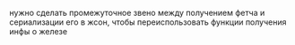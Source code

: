 нужно сделать промежуточное звено между получением фетча и сериализации его в жсон, чтобы переиспользовать функции получения инфы о железe
